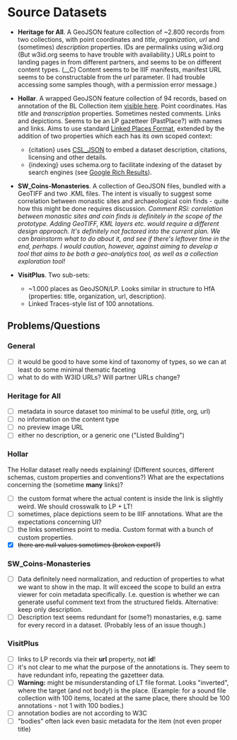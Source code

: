 # Source Datasets

- __Heritage for All__. A GeoJSON feature collection of ~2.800 records from two collections, with point coordinates 
  and _title_, _organization_, _url_ and (sometimes) _description_ properties. IDs are permalinks using w3id.org (But 
  w3id.org seems to have trouble with availability.) URLs point to landing pages in from different partners, and seems 
  to be on different content types. (__C) Content seems to be IIIF manifests, manifest URL seems to be constructable 
  from the _url_ parameter. (I had trouble accessing some samples though, with a permission error message.)

- __Hollar__. A wrapped GeoJSON feature collection of 94 records, based on annotation of the BL Collection item [visible here](https://www.flickr.com/photos/britishlibrary/50263236958). 
 Point coordinates. Has _title_ and _transcription_ properties.
  Sometimes nested comments. Links and depictions. Seems to be an LP gazetteer (PastPlace?) with names and links.
  Aims to use standard [Linked Places Format](https://github.com/LinkedPasts/linked-places-format), extended by the addition of two properties which each has its own scoped context:
  * {citation} uses [CSL_JSON](https://citationstyles.org/) to embed a dataset description, citations, licensing and other details.
  * {indexing} uses schema.org to facilitate indexing of the dataset by search engines (see [Google Rich Results](https://search.google.com/test/rich-results/result?id=iBSG1FT2zxMeArtNnZrupw)). 

- __SW_Coins-Monasteries__. A collection of GeoJSON files, bundled with a GeoTIFF and two .KML files. The intent is visually 
  to suggest some correlation between monastic sites and archaeological coin finds - quite how this might be done requires 
  discussion. _Comment RSi: correlation between monastic sites and coin finds is definitely in the scope of the prototype. 
  Adding GeoTIFF, KML layers etc. would require a different design approach. It's definitely not factored into the current plan.
  We can brainstorm what to do about it, and see if there's leftover time in the end, perhaps. I would caution, however, against
  aiming to develop a tool that aims to be both a geo-analytics tool, as well as a collection exploration tool!_

- __VisitPlus__. Two sub-sets:
  - ~1.000 places as GeoJSON/LP. Looks similar in structure to HfA (properties: title, organization, url, description). 
  - Linked Traces-style list of 100 annotations.

## Problems/Questions

### General
- [ ] it would be good to have some kind of taxonomy of types, so we can at least do some minimal thematic faceting
- [ ] what to do with W3ID URLs? Will partner URLs change?

### Heritage for All
- [ ] metadata in source dataset too minimal to be useful (title, org, url) 
- [ ] no information on the content type
- [ ] no preview image URL
- [ ] either no description, or a generic one ("Listed Building")

### Hollar
The Hollar dataset really needs explaining! (Different sources, different schemas, custom properties and conventions?)
What are the expectations concerning the (sometime __many__ links)?

- [ ] the custom format where the actual content is inside the link is slightly weird. We should crosswalk to LP + LT!
- [ ] sometimes, place depictions seem to be IIIF annotations. What are the expectations concerning UI?
- [ ] the links sometimes point to media. Custom format with a bunch of custom properties. 
- [x] ~~there are null values sometimes (broken export?)~~

### SW_Coins-Monasteries

- [ ] Data definitely need normalization, and reduction of properties to what we want to show in the map. It will exceed the scope
  to build an extra viewer for coin metadata specifically. I.e. question is whether we can generate useful comment text from the 
  structured fields. Alternative: keep only description.
- [ ] Description text seems redundant for (some?) monastaries, e.g. same for every record in a dataset. (Probably less of an issue though.)

### VisitPlus

- [ ] links to LP records via their __url__ property, not __id__!
- [ ] it's not clear to me what the purpose of the annotations is. They seem to have redundant info, repeating the gazetteer data.
- [ ] __Warning:__ might be misunderstanding of LT file format. Looks "inverted", where the target (and not body!) is the place.
  (Example: for a sound file collection with 100 items, located at the same place, there should be 100 annotations - not 1 with 100 
  bodies.)
- [ ] annotation bodies are not according to W3C 
- [ ] "bodies" often lack even basic metadata for the item (not even proper title)

